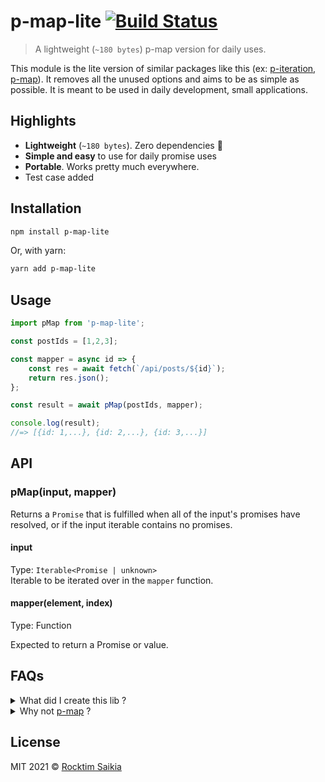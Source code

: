 # p-map-lite [![Build Status](https://github.com/rocktimsaikia/p-map-lite/workflows/CI/badge.svg?branch=main)](https://github.com/rocktimsaikia/p-map-lite/actions?query=branch%3Amain+workflow%3ACI)

> A lightweight (`~180 bytes`) p-map version for daily uses.

This module is the lite version of similar packages like this (ex: [p-iteration](https://github.com/toniov/p-iteration), [p-map](https://github.com/sindresorhus/p-map)). It removes all the unused options and aims to be as simple as possible. It is meant to be used in daily development, small applications.

## Highlights
- **Lightweight** (`~180 bytes`). Zero dependencies :tada:
- **Simple and easy** to use for daily promise uses
- **Portable**. Works pretty much everywhere.
- Test case added

## Installation

```bash
npm install p-map-lite
```
Or, with yarn:
```sh
yarn add p-map-lite
```

## Usage

```js
import pMap from 'p-map-lite';

const postIds = [1,2,3];

const mapper = async id => {
    const res = await fetch(`/api/posts/${id}`);
    return res.json();
};

const result = await pMap(postIds, mapper);

console.log(result);
//=> [{id: 1,...}, {id: 2,...}, {id: 3,...}]
```

## API

### pMap(input, mapper)

Returns a `Promise` that is fulfilled when all of the input's promises have resolved, or if the input iterable contains no promises.

#### input

Type: `Iterable<Promise | unknown>`<br>
Iterable to be iterated over in the `mapper` function.

#### mapper(element, index)
Type: Function

Expected to return a Promise or value.

## FAQs
<details>
  <summary>What did I create this lib ?</summary>
  Initially, I was using <a href="https://github.com/toniov/p-iteration">p-iteration</a> for my projects but it has not seen an update in almost 4 years. Also, I didn't need the extra methods. I needed a simple straightforward map API for handing promise `Iterables`. So I built this for my personal use.
</details>

<details>
  <summary>Why not <a href="https://github.com/sindresorhus/p-map">p-map</a> ?</summary>
  I needed a zero dependency api. I was trying to minize my bundle size of my [personal website](htts://rocktimcodes.site). Also I didn't care much about controlling the concurrency as my application is quite small.
</details>

## License

MIT 2021 © [Rocktim Saikia](https://rocktimcodes.site)
